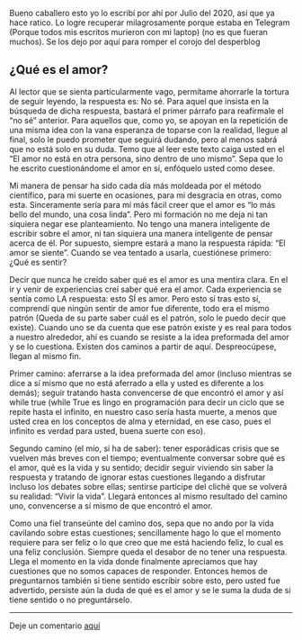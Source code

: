 Bueno caballero esto yo lo escribí por ahí por Julio del 2020, así que ya hace ratico. Lo logre recuperar milagrosamente porque estaba en Telegram (Porque todos mis escritos murieron con mi laptop) (no es que fueran muchos). Se los dejo por aquí para romper el corojo del desperblog

## ¿Qué es el amor?

Al lector que se sienta particularmente vago, permítame ahorrarle la tortura de seguir leyendo, la respuesta es: No sé. Para aquel que insista en la búsqueda de dicha respuesta, bastará el primer párrafo para reafírmale el “no sé” anterior. Para aquellos que, como yo, se apoyan en la repetición de una misma idea con la vana esperanza de toparse con la realidad, llegue al final, solo le puedo prometer que seguirá dudando, pero al menos sabrá que no está solo en su duda. Temo que al leer este texto caiga usted en el “El amor no está en otra persona, sino dentro de uno mismo”. Sepa que lo he escrito cuestionándome el amor en sí, enfóquelo usted como desee.

Mi manera de pensar ha sido cada día más moldeada por el método científico, para mi suerte en ocasiones, para mi desgracia en otras, como esta. Sinceramente sería para mí más fácil creer que el amor es “lo más bello del mundo, una cosa linda”. Pero mi formación no me deja ni tan siquiera negar ese planteamiento. No tengo una manera inteligente de escribir sobre el amor, ni tan siquiera una manera inteligente de pensar acerca de él. Por supuesto, siempre estará a mano la respuesta rápida: “El amor se siente”. Cuando se vea tentado a usarla, cuestiónese primero: ¿Qué es sentir?

Decir que nunca he creído saber qué es el amor es una mentira clara. En el ir y venir de experiencias creí saber qué era el amor. Cada experiencia se sentía como LA respuesta: esto SÍ es amor. Pero esto sí tras esto sí, comprendí que ningún sentir de amor fue diferente, todo era el mismo patrón (Queda de su parte saber cuál es el patrón, solo le puedo decir que existe). Cuando uno se da cuenta que ese patrón existe y es real para todos a nuestro alrededor, ahí es cuando se resiste a la idea preformada del amor y se lo cuestiona. Existen dos caminos a partir de aquí. Despreocúpese, llegan al mismo fin.

Primer camino: aferrarse a la idea preformada del amor (incluso mientras se dice a sí mismo que no está aferrado a ella y usted es diferente a los demás); seguir tratando hasta convencerse de que encontró el amor y así while true (while True es lingo en programación para decir un ciclo que se repite hasta el infinito, en nuestro caso sería hasta muerte, a menos que usted crea en los conceptos de alma y eternidad, en ese caso, pues el infinito es verdad para usted, buena suerte con eso).

Segundo camino (el mío, si ha de saber): tener esporádicas crisis que se vuelven más breves con el tiempo; eventualmente conversar sobre qué es el amor, qué es la vida y su sentido; decidir seguir viviendo sin saber la respuesta y tratando de ignorar estas cuestiones llegando a disfrutar incluso los debates sobre ellas; sentirse participe del cliché que se volverá su realidad: “Vivir la vida”. Llegará entonces al mismo resultado del camino uno, convencerse a sí mismo de que encontró el amor.

Como una fiel transeúnte del camino dos, sepa que no ando por la vida cavilando sobre estas cuestiones; sencillamente hago lo que el momento requiere para ser feliz o lo que creo que me está haciendo feliz, lo cual es una feliz conclusión. Siempre queda el desabor de no tener una respuesta. Llega el momento en la vida donde finalmente apreciamos que hay cuestiones que no somos capaces de responder. Entonces hemos de preguntarnos también si tiene sentido escribir sobre esto, pero usted fue advertido, persiste aún la duda de qué es el amor y se le suma la duda de si tiene sentido o no preguntárselo.

___

Deje un comentario [aquí](https://github.com/El-Despertar-de-los-Simios/DesperBlog/discussions/2)
